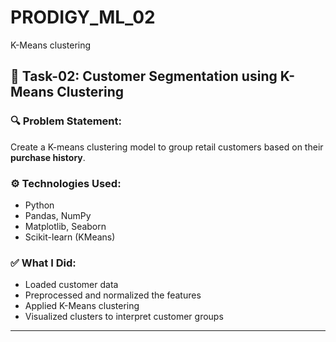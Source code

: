 # PRODIGY_ML_02
K-Means clustering 
## 📌 Task-02: Customer Segmentation using K-Means Clustering

### 🔍 Problem Statement:
Create a K-means clustering model to group retail customers based on their **purchase history**.

### ⚙️ Technologies Used:
- Python
- Pandas, NumPy
- Matplotlib, Seaborn
- Scikit-learn (KMeans)

### ✅ What I Did:
- Loaded customer data
- Preprocessed and normalized the features
- Applied K-Means clustering
- Visualized clusters to interpret customer groups

---
